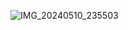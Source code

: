 ![IMG_20240510_235503](https://github.com/Mr-Banana-2045/Matrix/assets/109140672/706ee9ac-4d97-4ca1-b375-371356a933bd)

